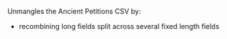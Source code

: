 Unmangles the Ancient Petitions CSV by:
* recombining long fields split across several fixed length fields